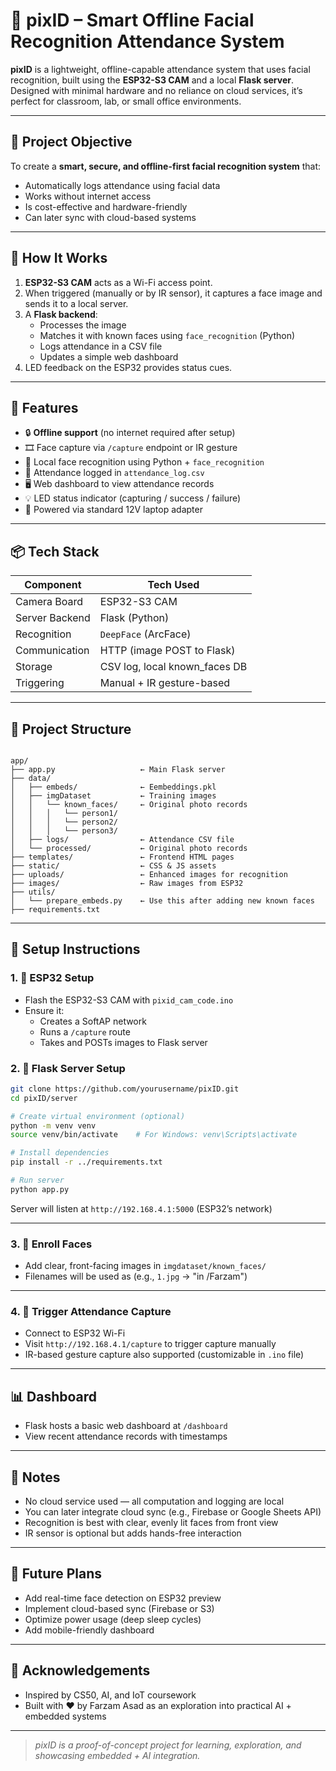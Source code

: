 # 📸 pixID – Smart Offline Facial Recognition Attendance System

**pixID** is a lightweight, offline-capable attendance system that uses facial recognition, built using the **ESP32-S3 CAM** and a local **Flask server**. Designed with minimal hardware and no reliance on cloud services, it’s perfect for classroom, lab, or small office environments.

---

## 🎯 Project Objective

To create a **smart, secure, and offline-first facial recognition system** that:
- Automatically logs attendance using facial data
- Works without internet access
- Is cost-effective and hardware-friendly
- Can later sync with cloud-based systems

---

## 🧠 How It Works

1. **ESP32-S3 CAM** acts as a Wi-Fi access point.
2. When triggered (manually or by IR sensor), it captures a face image and sends it to a local server.
3. A **Flask backend**:
   - Processes the image
   - Matches it with known faces using `face_recognition` (Python)
   - Logs attendance in a CSV file
   - Updates a simple web dashboard
4. LED feedback on the ESP32 provides status cues.

---

## 🚀 Features

- 🔒 **Offline support** (no internet required after setup)
- 🎞️ Face capture via `/capture` endpoint or IR gesture
- 🧠 Local face recognition using Python + `face_recognition`
- 🧾 Attendance logged in `attendance_log.csv`
- 🖥️ Web dashboard to view attendance records
- 💡 LED status indicator (capturing / success / failure)
- 🔌 Powered via standard 12V laptop adapter

---

## 📦 Tech Stack

| Component       | Tech Used                      |
|----------------|---------------------------------|
| Camera Board    | ESP32-S3 CAM                   |
| Server Backend  | Flask (Python)                 |
| Recognition     | `DeepFace` (ArcFace)   |
| Communication   | HTTP (image POST to Flask)     |
| Storage         | CSV log, local known_faces DB  |
| Triggering      | Manual + IR gesture-based      |

---

## 📁 Project Structure

```

app/
├── app.py                   ← Main Flask server
├── data/
│   ├── embeds/              ← Eembeddings.pkl
│   ├── imgDataset           ← Training images
│   │   └── known_faces/     ← Original photo records
│   │   │   └── person1/
│   │   │   └── person2/
│   │   │   └── person3/
│   ├── logs/                ← Attendance CSV file
│   └── processed/           ← Original photo records
├── templates/               ← Frontend HTML pages
├── static/                  ← CSS & JS assets
├── uploads/                 ← Enhanced images for recognition
├── images/                  ← Raw images from ESP32
├── utils/
│   └── prepare_embeds.py    ← Use this after adding new known faces
├── requirements.txt

````

---

## 🧪 Setup Instructions

### 1. 🔧 ESP32 Setup

- Flash the ESP32-S3 CAM with `pixid_cam_code.ino`
- Ensure it:
  - Creates a SoftAP network
  - Runs a `/capture` route
  - Takes and POSTs images to Flask server

### 2. 🧠 Flask Server Setup

```bash
git clone https://github.com/yourusername/pixID.git
cd pixID/server

# Create virtual environment (optional)
python -m venv venv
source venv/bin/activate    # For Windows: venv\Scripts\activate

# Install dependencies
pip install -r ../requirements.txt

# Run server
python app.py
````

Server will listen at `http://192.168.4.1:5000` (ESP32’s network)

---

### 3. 📂 Enroll Faces

* Add clear, front-facing images in `imgdataset/known_faces/`
* Filenames will be used as (e.g., `1.jpg` → "in /Farzam")

---

### 4. 🎯 Trigger Attendance Capture

* Connect to ESP32 Wi-Fi
* Visit `http://192.168.4.1/capture` to trigger capture manually
* IR-based gesture capture also supported (customizable in `.ino` file)

---

## 📊 Dashboard

* Flask hosts a basic web dashboard at `/dashboard`
* View recent attendance records with timestamps

---

## 📝 Notes

* No cloud service used — all computation and logging are local
* You can later integrate cloud sync (e.g., Firebase or Google Sheets API)
* Recognition is best with clear, evenly lit faces from front view
* IR sensor is optional but adds hands-free interaction

---

## 🔮 Future Plans

* Add real-time face detection on ESP32 preview
* Implement cloud-based sync (Firebase or S3)
* Optimize power usage (deep sleep cycles)
* Add mobile-friendly dashboard

---

## 🙌 Acknowledgements

* Inspired by CS50, AI, and IoT coursework
* Built with ❤️ by Farzam Asad as an exploration into practical AI + embedded systems

---

> *pixID is a proof-of-concept project for learning, exploration, and showcasing embedded + AI integration.*

